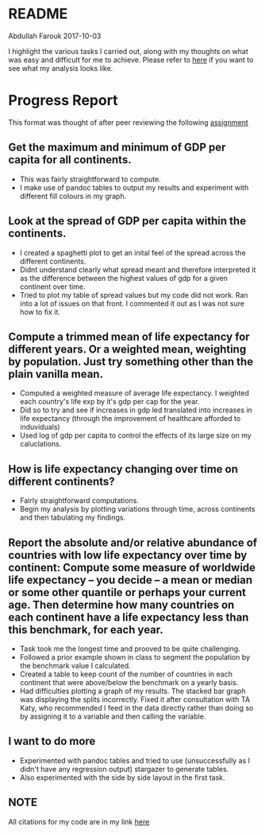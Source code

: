README
================
Abdullah Farouk
2017-10-03

I highlight the various tasks I carried out, along with my thoughts on what was easy and difficult for me to achieve. Please refer to [here](https://github.com/navysealtf9k/STAT545-hw-Farouk-Abdullah/blob/master/Hw03/hwo03.md) if you want to see what my analysis looks like.

Progress Report
===============

This format was thought of after peer reviewing the following [assignment](https://github.com/Jenncscampbell/STAT545-hw-Campbell-Jennifer/tree/master/hw02)

Get the maximum and minimum of GDP per capita for all continents.
-----------------------------------------------------------------

-   This was fairly straightforward to compute.
-   I make use of pandoc tables to output my results and experiment with different fill colours in my graph.

Look at the spread of GDP per capita within the continents.
-----------------------------------------------------------

-   I created a spaghetti plot to get an inital feel of the spread across the different continents.
-   Didnt understand clearly what spread meant and therefore interpreted it as the difference between the highest values of gdp for a given continent over time.
-   Tried to plot my table of spread values but my code did not work. Ran into a lot of issues on that front. I commented it out as I was not sure how to fix it.

Compute a trimmed mean of life expectancy for different years. Or a weighted mean, weighting by population. Just try something other than the plain vanilla mean.
-----------------------------------------------------------------------------------------------------------------------------------------------------------------

-   Computed a weighted measure of average life expectancy. I weighted each country's life exp by it's gdp per cap for the year.
-   Did so to try and see if increases in gdp led translated into increases in life expectancy (through the improvement of healthcare afforded to induviduals)
-   Used log of gdp per capita to control the effects of its large size on my caluclations.

How is life expectancy changing over time on different continents?
------------------------------------------------------------------

-   Fairly straightforward computations.
-   Begin my analysis by plotting variations through time, across continents and then tabulating my findings.

Report the absolute and/or relative abundance of countries with low life expectancy over time by continent: Compute some measure of worldwide life expectancy – you decide – a mean or median or some other quantile or perhaps your current age. Then determine how many countries on each continent have a life expectancy less than this benchmark, for each year.
---------------------------------------------------------------------------------------------------------------------------------------------------------------------------------------------------------------------------------------------------------------------------------------------------------------------------------------------------------------------

-   Task took me the longest time and prooved to be quite challenging.
-   Followed a prior example shown in class to segment the population by the benchmark value I calculated.
-   Created a table to keep count of the number of countries in each continent that were above/below the benchmark on a yearly basis.
-   Had difficulties plotting a graph of my results. The stacked bar graph was displaying the splits incorrectly. Fixed it after consultation with TA Katy, who recommended I feed in the data directly rather than doing so by assigning it to a variable and then calling the variable.

I want to do more
-----------------

-   Experimented with pandoc tables and tried to use (unsuccessfully as I didn't have any regression output) stargazer to generate tables.
-   Also experimented with the side by side layout in the first task.

NOTE
----

All citations for my code are in my link [here](https://github.com/navysealtf9k/STAT545-hw-Farouk-Abdullah/blob/master/Hw03/hwo03.md)
